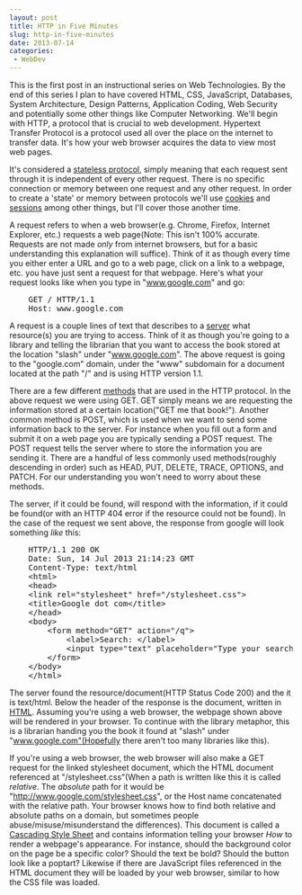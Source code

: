 ```yaml
---
layout: post
title: HTTP in Five Minutes
slug: http-in-five-minutes
date: 2013-07-14
categories:
 - WebDev
---
```


This is the first post in an instructional series on Web Technologies. By the end of this series I plan to have covered HTML, CSS, JavaScript, Databases, System Architecture, Design Patterns, Application Coding, Web Security and potentially some other things like Computer Networking. We'll begin with HTTP, a protocol that is crucial to web development. Hypertext Transfer Protocol is a protocol used all over the place on the internet to transfer data. It's how your web browser acquires the data to view most web pages.


It's considered a <a href="http://en.wikipedia.org/wiki/Stateless_protocol">stateless protocol</a>, simply meaning that each request sent through it is independent of every other request. There is no specific connection or memory between one request and any other request. In order to create a 'state' or memory between protocols we'll use <a href="http://en.wikipedia.org/wiki/HTTP_cookie">cookies</a> and <a href="http://en.wikipedia.org/wiki/Session_(computer_science)">sessions</a> among other things, but I'll cover those another time.


A request refers to when a web browser(e.g. Chrome, Firefox, Internet Explorer, etc.) requests a web page(Note: This isn't 100% accurate. Requests are not made <i>only</i> from internet browsers, but for a basic understanding this explanation will suffice). Think of it as though every time you either enter a URL and go to a web page, click on a link to a webpage, etc. you have just sent a request for that webpage. Here's what your request looks like when you type in "www.google.com" and go:


<pre>    GET / HTTP/1.1
    Host: www.google.com
</pre>


A request is a couple lines of text that describes to a <a href="http://en.wikipedia.org/wiki/Server_(computing)">server</a> what resource(s) you are trying to access. Think of it as though you're going to a library and telling the librarian that you want to access the book stored at the location "slash" under "www.google.com". The above request is going to the "google.com" domain, under the "www" subdomain for a document located at the path "/" and is using HTTP version 1.1.


There are a few different <a href="http://en.wikipedia.org/wiki/Hypertext_Transfer_Protocol#Request_methods">methods</a> that are used in the HTTP protocol. In the above request we were using GET. GET simply means we are requesting the information stored at a certain location("GET me that book!"). Another common method is POST, which is used when we want to send some information back to the server. For instance when you fill out a form and submit it on a web page you are typically sending a POST request. The POST request tells the server where to store the information you are sending it. There are a handful of less commonly used methods(roughly descending in order) such as HEAD, PUT, DELETE, TRACE, OPTIONS, and PATCH. For our understanding you won't need to worry about these methods.


The server, if it could be found, will respond with the information, if it could be found(or with an HTTP 404 error if the resource could not be found). In the case of the request we sent above, the response from google will look something <i>like</i> this:


<pre>    HTTP/1.1 200 OK
    Date: Sun, 14 Jul 2013 21:14:23 GMT
    Content-Type: text/html
    &lt;html&gt;
    &lt;head&gt;
    &lt;link rel="stylesheet" href="/stylesheet.css"&gt;
    &lt;title&gt;Google dot com&lt;/title&gt;
    &lt;/head&gt;
    &lt;body&gt;
        &lt;form method="GET" action="/q"&gt;
            &lt;label&gt;Search: &lt;/label&gt;
            &lt;input type="text" placeholder="Type your search here!"&gt;
        &lt;/form&gt;
    &lt;/body&gt;
    &lt;/html&gt;
</pre>


The server found the resource/document(HTTP Status Code 200) and the it is text/html. Below the header of the response is the document, written in <a href="http://en.wikipedia.org/wiki/HTML">HTML</a>. Assuming you're using a web browser, the webpage shown above will be rendered in your browser. To continue with the library metaphor, this is a librarian handing you the book it found at "slash" under "www.google.com"(Hopefully there aren't too many libraries like this).


If you're using a web browser, the web browser will also make a GET request for the linked stylesheet document, which the HTML document referenced at "/stylesheet.css"(When a path is written like this it is called <i>relative</i>. The <i>absolute</i> path for it would be "http://www.google.com/stylesheet.css", or the Host name concatenated with the relative path. Your browser knows how to find both relative and absolute paths on a domain, but sometimes people abuse/misuse/misunderstand the differences). This document is called a <a href="http://en.wikipedia.org/wiki/Css">Cascading Style Sheet</a> and contains information telling your browser <i>How</i> to render a webpage's appearance. For instance, should the background color on the page be a specific color? Should the text be bold? Should the button look like a poptart? Likewise if there are JavaScript files referenced in the HTML document they will be loaded by your web browser, similar to how the CSS file was loaded.
